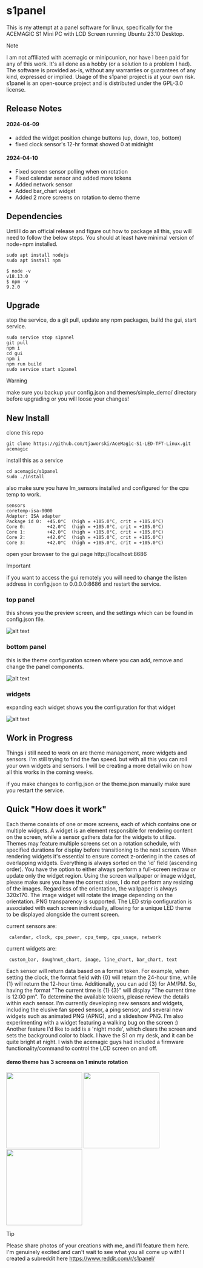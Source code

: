 # s1panel

This is my attempt at a panel software for linux, specifically for the ACEMAGIC S1 Mini PC with LCD Screen running Ubuntu 23.10 Desktop.

> [!NOTE]
> I am not affiliated with acemagic or minipcunion, nor have I been paid for any of this work. It's all done as a hobby (or a solution to a problem I had).  The software is provided as-is, without any warranties or guarantees of any kind, expressed or implied. Usage of the s1panel project is at your own risk. s1panel is an open-source project and is distributed under the GPL-3.0 license.  

## Release Notes

#### 2024-04-09
  - added the widget position change buttons (up, down, top, bottom)
  - fixed clock sensor's 12-hr format showed 0 at midnight

#### 2924-04-10
  - Fixed screen sensor polling when on rotation
  - Fixed calendar sensor and added more tokens
  - Added network sensor
  - Added bar_chart widget
  - Added 2 more screens on rotation to demo theme

## Dependencies

Until I do an official release and figure out how to package all this, you will need to follow the below steps. You should at least have minimal version of node+npm installed. 

```
sudo apt install nodejs
sudo apt install npm
```

```
$ node -v
v18.13.0
$ npm -v
9.2.0
```

## Upgrade

stop the service, do a git pull, update any npm packages, build the gui, start service.

```
sudo service stop s1panel
git pull
npm i
cd gui
npm i
npm run build
sudo service start s1panel
```

> [!WARNING]
> make sure you backup your config.json and themes/simple_demo/ directory before upgrading or you will loose your changes!

## New Install

clone this repo

```
git clone https://github.com/tjaworski/AceMagic-S1-LED-TFT-Linux.git acemagic
```

install this as a service

```
cd acemagic/s1panel
sudo ./install
```

also make sure you have lm_sensors installed and configured for the cpu temp to work.

```
sensors
coretemp-isa-0000
Adapter: ISA adapter
Package id 0:  +45.0°C  (high = +105.0°C, crit = +105.0°C)
Core 0:        +42.0°C  (high = +105.0°C, crit = +105.0°C)
Core 1:        +42.0°C  (high = +105.0°C, crit = +105.0°C)
Core 2:        +42.0°C  (high = +105.0°C, crit = +105.0°C)
Core 3:        +42.0°C  (high = +105.0°C, crit = +105.0°C)
```

open your browser to the gui page http://localhost:8686

> [!IMPORTANT]
> if you want to access the gui remotely you will need to change the listen address in config.json to 0.0.0.0:8686 and restart the service.

### top panel

this shows you the preview screen, and the settings which can be found in config.json file.

![alt text](screenshots/top-panel.png?raw=true)

### bottom panel

this is the theme configuration screen where you can add, remove and change the panel components.

![alt text](screenshots/bottom-panel.png?raw=true)

### widgets

expanding each widget shows you the configuration for that widget

![alt text](screenshots/widget-config.png?raw=true)

## Work in Progress

Things i still need to work on are theme management, more widgets and sensors. I'm still trying to find the fan speed. but with all this you can roll your own widgets and sensors. I will be creating a more detail wiki on how all this works in the coming weeks.

if you make changes to config.json or the theme.json manually make sure you restart the service.

## Quick "How does it work"

Each theme consists of one or more screens, each of which contains one or multiple widgets. A widget is an element responsible for rendering content on the screen, while a sensor gathers data for the widgets to utilize. Themes may feature multiple screens set on a rotation schedule, with specified durations for display before transitioning to the next screen. When rendering widgets it's essential to ensure correct z-ordering in the cases of overlapping widgets. Everything is always sorted on the 'id' field (ascending order). You have the option to either always perform a full-screen redraw or update only the widget region. Using the screen wallpaper or image widget, please make sure you have the correct sizes, I do not perform any resizing of the images. Regardless of the orientation, the wallpaper is always 320x170. The image widget will rotate the image depending on the orientation. PNG transparency is supported. The LED strip configuration is associated with each screen individually, allowing for a unique LED theme to be displayed alongside the current screen.

current sensors are:

     calendar, clock, cpu_power, cpu_temp, cpu_usage, network 

current widgets are:

     custom_bar, doughnut_chart, image, line_chart, bar_chart, text

Each sensor will return data based on a format token. For example, when setting the clock, the format field with {0} will return the 24-hour time, while {1} will return the 12-hour time. Additionally, you can add {3} for AM/PM. So, having the format "The current time is {1} {3}" will display "The current time is 12:00 pm". To determine the available tokens, please review the details within each sensor. I'm currently developing new sensors and widgets, including the elusive fan speed sensor, a ping sensor, and several new widgets such as animated PNG (APNG), and a slideshow PNG. I'm also experimenting with a widget featuring a walking bug on the screen :) Another feature I'd like to add is a 'night mode', which clears the screen and sets the background color to black. I have the S1 on my desk, and it can be quite bright at night. I wish the acemagic guys had included a firmware functionality/command to control the LCD screen on and off.

#### demo theme has 3 screens on 1 minute rotation

<div>
<img src="screenshots/demo_screen1.png" data-canonical-src="screenshots/demo_screen1.png" width="200" />
<img src="screenshots/demo_screen2.png" data-canonical-src="screenshots/demo_screen2.png" width="200" />
<img src="screenshots/demo_screen3.png" data-canonical-src="screenshots/demo_screen3.png" width="200" />
</div>
 


> [!TIP]
> Please share photos of your creations with me, and I'll feature them here. I'm genuinely excited and can't wait to see what you all come up with! I created a subreddit here https://www.reddit.com/r/s1panel/
